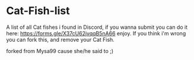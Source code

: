 # Cat-Fish-list
A list of all Cat fishes i found in Discord, if you wanna submit you can do it here: https://forms.gle/X37cU62jvqqB5nA66 enjoy.
If you think i'm wrong you can fork this, and remove your Cat Fish.

forked from Mysa99 cause she/he said to ;)
